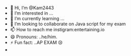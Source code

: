 - 👋 Hi, I’m @Kam2443
- 👀 I’m interested in ...
- 🌱 I’m currently learning ...
- 💞️ I’m looking to collaborate on Java script for my exam
- 📫 How to reach me instigram:entertaining.io
- 😄 Pronouns: ..he/him.
- ⚡ Fun fact: ..AP EXAM 😢
- 

<!---
Kam2443/Kam2443 is a ✨ special ✨ repository because its `README.md` (this file) appears on your GitHub profile.
You can click the Preview link to take a look at your changes.
--->
